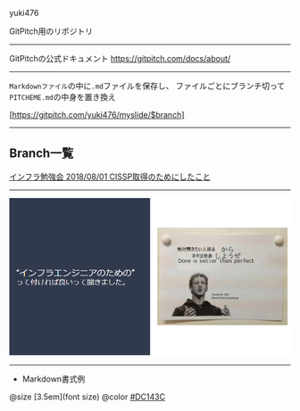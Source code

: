 yuki476

GitPitch用のリポジトリ

---

GitPitchの公式ドキュメント
https://gitpitch.com/docs/about/

---

`Markdownファイル`の中に`.md`ファイルを保存し、
ファイルごとにブランチ切って`PITCHEME.md`の中身を置き換え

[https://gitpitch.com/yuki476/myslide/$branch]



---

## Branch一覧

[インフラ勉強会 2018/08/01 CISSP取得のためにしたこと](https://gitpitch.com/yuki476/myslide/20180801_cissp)


---

![Trying](/img/trying.png)


---

- Markdown書式例

@size [3.5em](font size)
@color [#DC143C](color)

